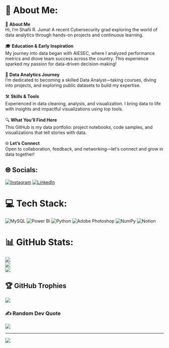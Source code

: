 # 💫 About Me:
👋 **About Me**  <br>Hi, I’m Shafii R. Juma! A recent Cybersecurity grad exploring the world of data analytics through hands-on projects and continuous learning.  <br><br>🎓 **Education & Early Inspiration**  <br>My journey into data began with AIESEC, where I analyzed performance metrics and drove team success across the country. This experience sparked my passion for data-driven decision-making!<br><br>💼 **Data Analytics Journey**  <br>I’m dedicated to becoming a skilled Data Analyst—taking courses, diving into projects, and exploring public datasets to build my expertise.<br><br>🛠️ **Skills & Tools**  <br>Experienced in data cleaning, analysis, and visualization. I bring data to life with insights and impactful visualizations using top tools.<br><br>🔍 **What You’ll Find Here**  <br>This GitHub is my data portfolio: project notebooks, code samples, and visualizations that tell stories with data.<br><br>🌐 **Let’s Connect**  <br>Open to collaboration, feedback, and networking—let’s connect and grow in data together! <br>


## 🌐 Socials:
[![Instagram](https://img.shields.io/badge/Instagram-%23E4405F.svg?logo=Instagram&logoColor=white)](https://instagram.com/shafii_iam) [![LinkedIn](https://img.shields.io/badge/LinkedIn-%230077B5.svg?logo=linkedin&logoColor=white)](https://www.linkedin.com/in/shafii-r-juma-458a09118/) 

# 💻 Tech Stack:
![MySQL](https://img.shields.io/badge/mysql-4479A1.svg?style=for-the-badge&logo=mysql&logoColor=white) ![Power Bi](https://img.shields.io/badge/power_bi-F2C811?style=for-the-badge&logo=powerbi&logoColor=black) ![Python](https://img.shields.io/badge/python-3670A0?style=for-the-badge&logo=python&logoColor=ffdd54) ![Adobe Photoshop](https://img.shields.io/badge/adobe%20photoshop-%2331A8FF.svg?style=for-the-badge&logo=adobe%20photoshop&logoColor=white) ![NumPy](https://img.shields.io/badge/numpy-%23013243.svg?style=for-the-badge&logo=numpy&logoColor=white) ![Notion](https://img.shields.io/badge/Notion-%23000000.svg?style=for-the-badge&logo=notion&logoColor=white)
# 📊 GitHub Stats:
![](https://github-readme-stats.vercel.app/api?username=ShafiiRJuma&theme=dark&hide_border=false&include_all_commits=false&count_private=false)<br/>
![](https://github-readme-streak-stats.herokuapp.com/?user=ShafiiRJuma&theme=dark&hide_border=false)<br/>
![](https://github-readme-stats.vercel.app/api/top-langs/?username=ShafiiRJuma&theme=dark&hide_border=false&include_all_commits=false&count_private=false&layout=compact)

## 🏆 GitHub Trophies
![](https://github-profile-trophy.vercel.app/?username=ShafiiRJuma&theme=radical&no-frame=false&no-bg=true&margin-w=4)

### ✍️ Random Dev Quote
![](https://quotes-github-readme.vercel.app/api?type=horizontal&theme=radical)

---
[![](https://visitcount.itsvg.in/api?id=ShafiiRJuma&icon=0&color=0)](https://visitcount.itsvg.in)

<!-- Proudly created with GPRM ( https://gprm.itsvg.in ) -->
